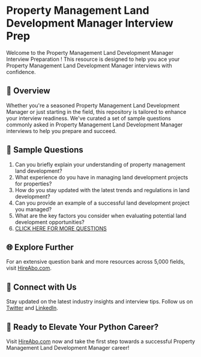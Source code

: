 # Property Management Land Development Manager Interview Prep

Welcome to the Property Management Land Development Manager Interview Preparation ! This resource is designed to help you ace your Property Management Land Development Manager interviews with confidence.

## 🚀 Overview

Whether you're a seasoned Property Management Land Development Manager or just starting in the field, this repository is tailored to enhance your interview readiness. We've curated a set of sample questions commonly asked in Property Management Land Development Manager interviews to help you prepare and succeed.

## 📝 Sample Questions

1. Can you briefly explain your understanding of property management land development?
2. What experience do you have in managing land development projects for properties?
3. How do you stay updated with the latest trends and regulations in land development?
4. Can you provide an example of a successful land development project you managed?
5. What are the key factors you consider when evaluating potential land development opportunities?
6. [CLICK HERE FOR MORE QUESTIONS](https://hireabo.com/job/21_1_48/Property%20Management%20Land%20Development%20Manager)

## 🌐 Explore Further

For an extensive question bank and more resources across 5,000 fields, visit [HireAbo.com](https://www.hireabo.com).

## 📱 Connect with Us

Stay updated on the latest industry insights and interview tips. Follow us on [Twitter](https://twitter.com/hireabo) and [LinkedIn](https://www.linkedin.com/in/hire-abo-3609972a8/).

## 🚀 Ready to Elevate Your Python Career?

Visit [HireAbo.com](https://www.hireabo.com) now and take the first step towards a successful Property Management Land Development Manager career!